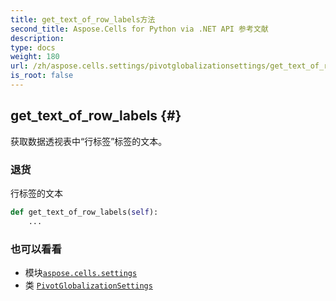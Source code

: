 ```yaml
---
title: get_text_of_row_labels方法
second_title: Aspose.Cells for Python via .NET API 参考文献
description:
type: docs
weight: 180
url: /zh/aspose.cells.settings/pivotglobalizationsettings/get_text_of_row_labels/
is_root: false
---
```

##  get_text_of_row_labels {#}
获取数据透视表中“行标签”标签的文本。


### 退货

行标签的文本


```python
def get_text_of_row_labels(self):
    ...
```





### 也可以看看
* 模块[`aspose.cells.settings`](../../)
* 类 [`PivotGlobalizationSettings`](/cells/python-net/zh/aspose.cells.settings/pivotglobalizationsettings)

